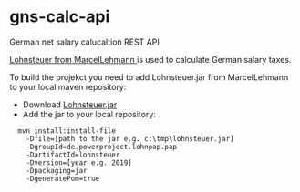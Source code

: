 # gns-calc-api
German net salary calucaltion REST API 

[Lohnsteuer from MarcelLehmann ](https://github.com/MarcelLehmann/Lohnsteuer) is used to calculate German salary taxes.



To build the projekct you need to add Lohnsteuer.jar from MarcelLehmann to your local maven repository:
* Download [Lohnsteuer.jar](https://github.com/MarcelLehmann/Lohnsteuer/raw/master/LohnPapGenerator/lohnsteuer.jar)
* Add the jar to your local repository:
```
  mvn install:install-file 
    -Dfile=[path to the jar e.g. c:\tmp\lohnsteuer.jar]
    -DgroupId=de.powerproject.lohnpap.pap 
    -DartifactId=lohnsteuer 
    -Dversion=[year e.g. 2019] 
    -Dpackaging=jar 
    -DgeneratePom=true
```
